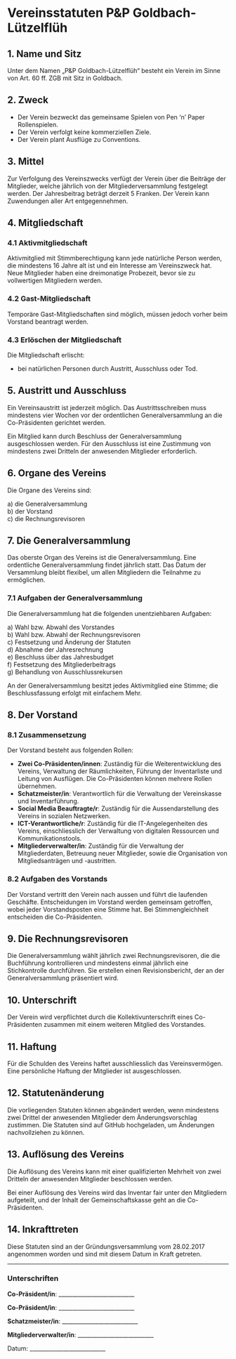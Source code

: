 # Vereinsstatuten P&P Goldbach-Lützelflüh

## 1. Name und Sitz

Unter dem Namen „P&P Goldbach-Lützelflüh“ besteht ein Verein im Sinne von Art. 60 ff. ZGB mit Sitz in Goldbach.

## 2. Zweck

- Der Verein bezweckt das gemeinsame Spielen von Pen ‘n’ Paper Rollenspielen.
- Der Verein verfolgt keine kommerziellen Ziele.
- Der Verein plant Ausflüge zu Conventions.

## 3. Mittel

Zur Verfolgung des Vereinszwecks verfügt der Verein über die Beiträge der Mitglieder, welche jährlich von der Mitgliederversammlung festgelegt werden. Der Jahresbeitrag beträgt derzeit 5 Franken. Der Verein kann Zuwendungen aller Art entgegennehmen.

## 4. Mitgliedschaft

### 4.1 Aktivmitgliedschaft

Aktivmitglied mit Stimmberechtigung kann jede natürliche Person werden, die mindestens 16 Jahre alt ist und ein Interesse am Vereinszweck hat. Neue Mitglieder haben eine dreimonatige Probezeit, bevor sie zu vollwertigen Mitgliedern werden.

### 4.2 Gast-Mitgliedschaft

Temporäre Gast-Mitgliedschaften sind möglich, müssen jedoch vorher beim Vorstand beantragt werden.

### 4.3 Erlöschen der Mitgliedschaft

Die Mitgliedschaft erlischt:

- bei natürlichen Personen durch Austritt, Ausschluss oder Tod.

## 5. Austritt und Ausschluss

Ein Vereinsaustritt ist jederzeit möglich. Das Austrittsschreiben muss mindestens vier Wochen vor der ordentlichen Generalversammlung an die Co-Präsidenten gerichtet werden.

Ein Mitglied kann durch Beschluss der Generalversammlung ausgeschlossen werden. Für den Ausschluss ist eine Zustimmung von mindestens zwei Dritteln der anwesenden Mitglieder erforderlich.

## 6. Organe des Vereins

Die Organe des Vereins sind:

a) die Generalversammlung  
b) der Vorstand  
c) die Rechnungsrevisoren

## 7. Die Generalversammlung

Das oberste Organ des Vereins ist die Generalversammlung. Eine ordentliche Generalversammlung findet jährlich statt. Das Datum der Versammlung bleibt flexibel, um allen Mitgliedern die Teilnahme zu ermöglichen.

### 7.1 Aufgaben der Generalversammlung

Die Generalversammlung hat die folgenden unentziehbaren Aufgaben:

a) Wahl bzw. Abwahl des Vorstandes  
b) Wahl bzw. Abwahl der Rechnungsrevisoren  
c) Festsetzung und Änderung der Statuten  
d) Abnahme der Jahresrechnung  
e) Beschluss über das Jahresbudget  
f) Festsetzung des Mitgliederbeitrags  
g) Behandlung von Ausschlussrekursen  

An der Generalversammlung besitzt jedes Aktivmitglied eine Stimme; die Beschlussfassung erfolgt mit einfachem Mehr.

## 8. Der Vorstand

### 8.1 Zusammensetzung

Der Vorstand besteht aus folgenden Rollen:

- **Zwei Co-Präsidenten/innen**: Zuständig für die Weiterentwicklung des Vereins, Verwaltung der Räumlichkeiten, Führung der Inventarliste und Leitung von Ausflügen. Die Co-Präsidenten können mehrere Rollen übernehmen.
- **Schatzmeister/in**: Verantwortlich für die Verwaltung der Vereinskasse und Inventarführung.
- **Social Media Beauftragte/r**: Zuständig für die Aussendarstellung des Vereins in sozialen Netzwerken.
- **ICT-Verantwortliche/r**: Zuständig für die IT-Angelegenheiten des Vereins, einschliesslich der Verwaltung von digitalen Ressourcen und Kommunikationstools.
- **Mitgliederverwalter/in**: Zuständig für die Verwaltung der Mitgliederdaten, Betreuung neuer Mitglieder, sowie die Organisation von Mitgliedsanträgen und -austritten.

### 8.2 Aufgaben des Vorstands

Der Vorstand vertritt den Verein nach aussen und führt die laufenden Geschäfte. Entscheidungen im Vorstand werden gemeinsam getroffen, wobei jeder Vorstandsposten eine Stimme hat. Bei Stimmengleichheit entscheiden die Co-Präsidenten.

## 9. Die Rechnungsrevisoren

Die Generalversammlung wählt jährlich zwei Rechnungsrevisoren, die die Buchführung kontrollieren und mindestens einmal jährlich eine Stichkontrolle durchführen. Sie erstellen einen Revisionsbericht, der an der Generalversammlung präsentiert wird.

## 10. Unterschrift

Der Verein wird verpflichtet durch die Kollektivunterschrift eines Co-Präsidenten zusammen mit einem weiteren Mitglied des Vorstandes.

## 11. Haftung

Für die Schulden des Vereins haftet ausschliesslich das Vereinsvermögen. Eine persönliche Haftung der Mitglieder ist ausgeschlossen.

## 12. Statutenänderung

Die vorliegenden Statuten können abgeändert werden, wenn mindestens zwei Drittel der anwesenden Mitglieder dem Änderungsvorschlag zustimmen. Die Statuten sind auf GitHub hochgeladen, um Änderungen nachvollziehen zu können.

## 13. Auflösung des Vereins

Die Auflösung des Vereins kann mit einer qualifizierten Mehrheit von zwei Dritteln der anwesenden Mitglieder beschlossen werden.

Bei einer Auflösung des Vereins wird das Inventar fair unter den Mitgliedern aufgeteilt, und der Inhalt der Gemeinschaftskasse geht an die Co-Präsidenten.

## 14. Inkrafttreten

Diese Statuten sind an der Gründungsversammlung vom 28.02.2017 angenommen worden und sind mit diesem Datum in Kraft getreten.

---

### Unterschriften

**Co-Präsident/in**: ___________________________

**Co-Präsident/in**: ___________________________

**Schatzmeister/in**: ___________________________

**Mitgliederverwalter/in**: ___________________________

Datum: ___________________________
